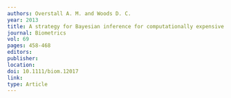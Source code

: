 ```yaml
---
authors: Overstall A. M. and Woods D. C. 
year: 2013 
title: A strategy for Bayesian inference for computationally expensive models with application to the estimation of stem cell properties 
journal: Biometrics 
vol: 69 
pages: 458-468 
editors: 
publisher: 
location: 
doi: 10.1111/biom.12017 
link: 
type: Article 
---
```

 

